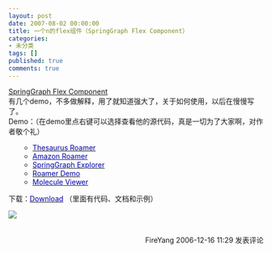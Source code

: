 ```yaml
---
layout: post
date: 2007-08-02 00:00:00
title: 一个n的flex组件（SpringGraph Flex Component）
categories:
- 未分类
tags: []
published: true
comments: true
---
```

<p><p dir="ltr" style="MARGIN-RIGHT: 0px"><a href="http://mark-shepherd.com/blog/springgraph-flex-component/" target="_blank">SpringGraph Flex Component</a><br />有几个demo，不多做解释，用了就知道强大了，关于如何使用，以后在慢慢写了。<br />Demo：（在demo里点右键可以选择查看他的源代码，真是一切为了大家啊，对作者敬个礼）<br /></p>
<ul dir="ltr" style="MARGIN-RIGHT: 0px">
    <ul>
        <li dir="ltr" style="MARGIN-RIGHT: 0px"><a href="http://mark-shepherd.com/thesaurus"><font color="#0000aa">Thesaurus Roamer</font></a>
        </li><li dir="ltr" style="MARGIN-RIGHT: 0px"><a href="http://mark-shepherd.com/SpringGraph/AmazonDemo/bin/AmazonDemo.html"><font color="#0000aa">Amazon Roamer</font></a>
        </li><li dir="ltr" style="MARGIN-RIGHT: 0px"><a href="http://mark-shepherd.com/SpringGraph/SpringGraphDemo/bin/SpringGraphDemo.html"><font color="#0000aa">SpringGraph Explorer</font></a>
        </li><li dir="ltr" style="MARGIN-RIGHT: 0px"><a href="http://mark-shepherd.com/SpringGraph/RoamerDemo/bin/RoamerDemo.html"><font color="#0000aa">Roamer Demo</font></a>
        </li><li dir="ltr" style="MARGIN-RIGHT: 0px"><a href="http://mark-shepherd.com/SpringGraph/MoleculeViewer/bin/MoleculeViewer.html"><font color="#0000aa">Molecule Viewer</font></a> </li>
    </ul>
</ul>
<p dir="ltr" style="MARGIN-RIGHT: 0px">下载：<a href="http://mark-shepherd.com/SpringGraph/download/springgraph.zip"><font color="#0000aa">Download</font></a> （里面有代码、文档和示例）<br /></p>
<p><img src="http://mark-shepherd.com/blog/images/screenshot300x200.jpg" /></p>
<img src="http://www.cnblogs.com/FireYang/aggbug/594078.html" width="1" height="1" /><br /><br /><div align="right"><a style="text-decoration:none;" href="http://FireYang.cnblogs.com/" target="_blank">FireYang</a> 2006-12-16 11:29 <a href="http://www.cnblogs.com/FireYang/archive/2006/12/16/594078.html#Feedback" target="_blank" style="text-decoration:none;">发表评论</a></div></p>
